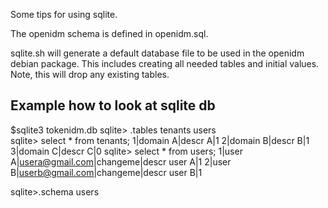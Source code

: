 Some tips for using sqlite.

The openidm schema is defined in openidm.sql.

sqlite.sh will generate a default database file to be used in the openidm debian package. This includes creating all needed tables and initial values. Note, this will drop any existing tables.

Example how to look at sqlite db
--------------------------------
$sqlite3 tokenidm.db
sqlite> .tables
tenants  users  
sqlite> select * from tenants;
1|domain A|descr A|1
2|domain B|descr B|1
3|domain C|descr C|0
sqlite> select * from users;
1|user A|usera@gmail.com|changeme|descr user A|1
2|user B|userb@gmail.com|changeme|descr user B|1

sqlite>.schema users

